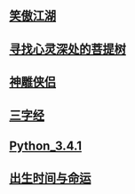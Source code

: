 ## [笑傲江湖](/xajh)
## [寻找心灵深处的菩提树](/bodhi)
## [神雕侠侣](/sdxl)
## [三字经](/三字经)
## [Python_3.4.1](/Python_3.4.1官方教程中文版.pdf)
## [出生时间与命运](/出生时间与命运)
